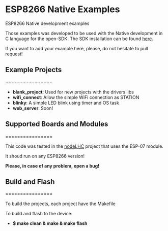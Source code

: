 # ESP8266 Native Examples
ESP8266 Native development examples

Those examples was developed to be used with the Native development in C language for the open-SDK.
The SDK installation can be found [here](https://github.com/pfalcon/esp-open-sdk).

If you want to add your example here, please, do not hesitate to pull request!

## Example Projects
================

* **blank_project**: Used for new projects with the drivers libs
* **wifi_connect**: Allow the simple WiFi connection as STATION
* **blinky**: A simple LED blink using timer and OS task
* **web_server**: Soon!
 
## Supported Boards and Modules
================

This code was tested in the [nodeLHC](https://hackaday.io/project/7763-nodelhc-esp8266-development-board) project that uses the ESP-07 module.

It shoud run on any ESP8266 version!

**Please, in case of any problem, open a bug!**

## Build and Flash
================

To build the projects, each project have the Makefile

To build and flash to the device:

* **$ make clean & make & make flash**
